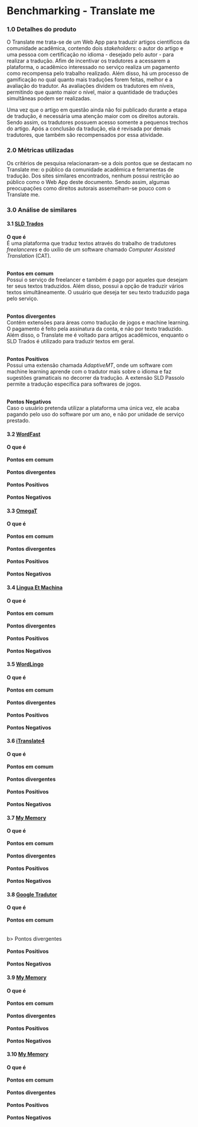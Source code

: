 # Benchmarking - Translate me

### 1.0 Detalhes do produto
O Translate me trata-se de um Web App para traduzir artigos científicos da
comunidade acadêmica, contendo dois _stakeholders_: o autor do artigo
e uma pessoa com certificação no idioma  - desejado pelo autor - para realizar
a tradução. Afim de incentivar os tradutores a acessarem a plataforma, o
acadêmico interessado no serviço realiza um pagamento como recompensa pelo
trabalho realizado. Além disso, há um processo de gamificação no qual quanto
mais traduções forem feitas, melhor é a avaliação do tradutor. As avaliações
dividem os tradutores em níveis, permitindo que quanto maior o nível, maior a
quantidade de traduções simultâneas podem ser realizadas. <br>

<p> Uma vez que o artigo em questão ainda não foi publicado durante a etapa de
tradução, é necessária uma atenção maior com os direitos autorais. Sendo assim, os
tradutores possuem acesso somente a pequenos trechos do artigo. Após a conclusão
da tradução, ela é revisada por demais tradutores, que também são recompensados
por essa atividade.

### 2.0 Métricas utilizadas
Os critérios de pesquisa relacionaram-se a dois pontos que se destacam no
Translate me: o público da comunidade acadêmica e ferramentas de tradução. Dos
sites similares encontrados, nenhum possui restrição ao público como o Web App
deste documento. Sendo assim, algumas preocupações como direitos autorais
assemelham-se pouco com o Translate me.


### 3.0 Análise de similares

#### 3.1 [SLD Trados](https://www.sdltrados.com/)

<b> O que é </b> <br>
É uma plataforma que traduz textos através do trabalho de tradutores
_freelanceres_ e do uxílio de um software chamado
_Computer Assisted Translation_ (CAT).

<br> <b> Pontos em comum </b> <br>
Possui o serviço de freelancer e também é pago por aqueles que desejam ter
seus textos traduzidos. Além disso, possui a opção de traduzir vários textos
simultâneamente. O usuário que deseja ter seu texto traduzido paga pelo
serviço.

<br> <b> Pontos divergentes </b> <br>
Contém extensões para áreas como tradução de jogos e machine learning. O
pagamento é feito pela assinatura da conta, e não por texto traduzido. Além
disso, o Translate me é voltado para artigos acadêmicos, enquanto o SLD Trados
é utilizado para traduzir textos em geral.

<br> <b> Pontos Positivos </b> <br>
Possui uma extensão chamada _AdaptiveMT_, onde um software com machine learning
aprende com o tradutor mais sobre o idioma e faz sugestões gramaticais no
decorrer da tradução. A extensão SLD Passolo permite a tradução específica
para softwares de jogos. <br>

<br> <b> Pontos Negativos </b> <br>
Caso o usuário pretenda utilizar a plataforma uma única vez, ele acaba pagando
pelo uso do software por um ano, e não por unidade de serviço prestado.


#### 3.2 [WordFast](https://www.wordfast.net/)
<b> O que é </b> <br>
<br> <b> Pontos em comum </b> <br>
<br> <b> Pontos divergentes </b> <br>
<br> <b> Pontos Positivos </b> <br>
<br> <b> Pontos Negativos </b> <br>

#### 3.3 [OmegaT](https://omegat.org/)
<b> O que é </b> <br>
<br> <b> Pontos em comum </b> <br>
<br> <b> Pontos divergentes </b> <br>
<br> <b> Pontos Positivos </b> <br>
<br> <b> Pontos Negativos </b> <br>

#### 3.4 [Lingua Et Machina](http://lingua-et-machina.com/)
<b> O que é </b> <br>
<br> <b> Pontos em comum </b> <br>
<br> <b> Pontos divergentes </b> <br>
<br> <b> Pontos Positivos </b> <br>
<br> <b> Pontos Negativos </b> <br>

#### 3.5 [WordLingo](http://www.worldlingo.com/)
<b> O que é </b> <br>
<br> <b> Pontos em comum </b>  <br>
<br> <b> Pontos divergentes </b>  <br>
<br> <b> Pontos Positivos </b>  <br>
<br> <b> Pontos Negativos </b>  <br>

#### 3.6 [iTranslate4](http://itranslate4.eu/en/) </b>
<b> O que é </b>  <br>
<br> <b> Pontos em comum </b>  <br>
<br> <b> Pontos divergentes </b>  <br>
<br> <b> Pontos Positivos </b> <br>
<br> <b> Pontos Negativos </b>  <br>

#### 3.7 [My Memory](https://mymemory.translated.net/)
<b> O que é </b> <br>
<br> <b> Pontos em comum </b> <br>
<br> <b> Pontos divergentes </b> <br>
<br> <b> Pontos Positivos </b> <br>
<br> <b> Pontos Negativos </b> <br>

#### 3.8 [Google Tradutor](https://translate.google.com.br/)
<b> O que é </b> <br>
<br> <b> Pontos em comum </b> <br>
<br> <br> b> Pontos divergentes </b> <br>
<br> <b> Pontos Positivos </b> <br>
<br> <b> Pontos Negativos </b> <br>

#### 3.9 [My Memory](https://mymemory.translated.net/)
<b> O que é </b> <br>
<br> <b> Pontos em comum </b> <br>
<br> <b> Pontos divergentes </b> <br>
<br> <b> Pontos Positivos </b> <br>
<br> <b> Pontos Negativos </b> <br>

#### 3.10 [My Memory](https://mymemory.translated.net/)
<b> O que é </b> <br>
<br> <b> Pontos em comum </b> <br>
<br> <b> Pontos divergentes </b> <br>
<br> <b> Pontos Positivos </b> <br>
<br> <b> Pontos Negativos </b> <br>
